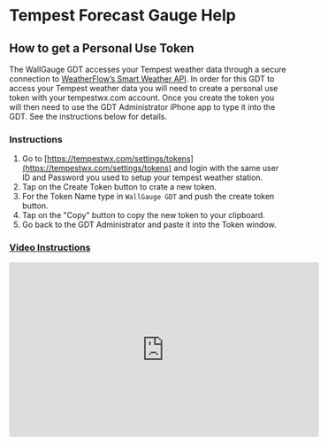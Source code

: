 # Tempest Forecast Gauge Help

## How to get a Personal Use Token

The WallGauge GDT accesses your Tempest weather data through a secure connection to [WeatherFlow’s Smart Weather API](https://weatherflow.github.io/SmartWeather/api/#object-model).  In order for this GDT to access your Tempest weather data you will need to create a personal use token with your tempestwx.com account.  Once you create the token you will then need to use the GDT Administrator iPhone app to type it into the GDT.  See the instructions below for details.

### Instructions

 1. Go to [https://tempestwx.com/settings/tokens](https://tempestwx.com/settings/tokens) and login with the same user ID and Password you used to setup your tempest weather station.
 2. Tap on the Create Token button to crate a new token.
 3. For the Token Name type in `WallGauge GDT` and push the create token button.
 4. Tap on the "Copy" button to copy the new token to your clipboard.
 5. Go back to the GDT Administrator and paste it into the Token window.

### [Video Instructions](https://youtu.be/xGuKNiLO4ZA)

<iframe width="560" height="315" src="https://www.youtube.com/embed/xGuKNiLO4ZA" frameborder="0" allow="accelerometer; autoplay; clipboard-write; encrypted-media; gyroscope; picture-in-picture" allowfullscreen></iframe>
